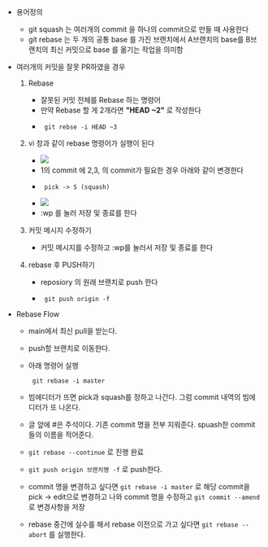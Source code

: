- 용어정의
    - git squash 는 여러개의 commit 을 하나의 commit으로 만들 때 사용한다
    - git rebase 는 두 개의 공통 base 를 가진 브랜치에서 A브랜치의 base를 B브랜치의 최신 커밋으로 base 를 옮기는 작업을 의미함

- 여러개의 커밋을 잘못 PR하였을 경우
    1. Rebase 
        - 잘못된 커밋 전체를 Rebase 하는 명령어
        - 만약 Rebase 할 게 2개라면 __"HEAD ~2"__ 로 작성한다 
        - ```
           git rebse -i HEAD ~3
          ``` 

    2. vi 창과 같이 rebase 명령어가 실행이 된다 
        - ![](2024-10-06-07-30-26.png)
        - 1의 commit 에 2,3, 의 commit가 필요한 경우 아래와 같이 변경한다
        - ```
           pick -> S (squash)
          ```
        - ![](2024-10-06-07-33-47.png)
        - :wp 를 눌러 저장 및 종료를 한다


    3. 커밋 메시지 수정하기
        - 커밋 메시지를 수정하고 :wp를 눌러서 저장 및 종료를 한다


    4. rebase 후 PUSH하기
        - reposiory 의 원래 브랜치로 push 한다
        - ```
           git push origin -f
          ```

- Rebase Flow 
    - main에서 최신 pull을 받는다.
    - push할 브랜치로 이동한다.
    - 아래 명령어 실행
      ```
       git rebase -i master
      ```
      
    - 빔에디터가 뜨면 pick과 squash를 정하고 나간다. 그럼 commit 내역의 빔에디터가 또 나온다.
    - 글 앞에 #은 주석이다. 기존 commit 명을 전부 지워준다.
    spuash한 commit들의 이름을 적어준다.
    - ```git rebase --continue``` 로 진행 완료
    - ```git push origin 브랜치명 -f``` 로 push한다.
    - commit 명을 변경하고 싶다면 ```git rebase -i master``` 로 해당 commit을 pick → edit으로 변경하고 나와 commit 명을 수정하고 ```git commit --amend``` 로 변경사항을 저장
    - rebase 중간에 실수를 해서 rebase 이전으로 가고 싶다면 ```git rebase --abort``` 를 실행한다.

        
